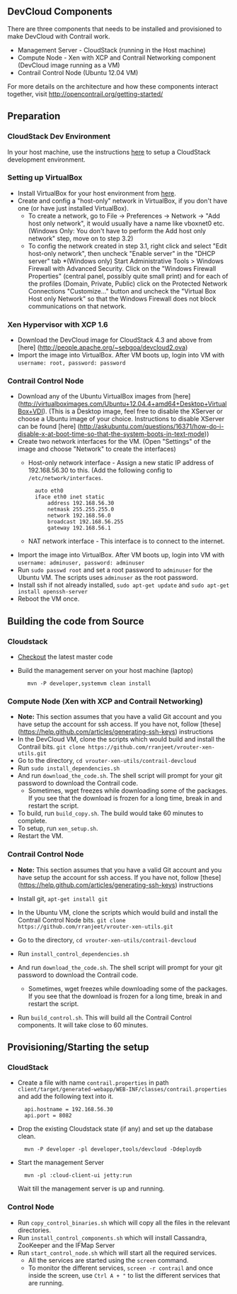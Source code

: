 ## DevCloud Components
There are three components that needs to be installed and provisioned to make DevCloud with Contrail work.
* Management Server - CloudStack (running in the Host machine)
* Compute Node - Xen with XCP and Contrail Networking component (DevCloud image running as a VM)
* Contrail Control Node (Ubuntu 12.04 VM)

For more details on the architecture and how these components interact together, visit http://opencontrail.org/getting-started/

## Preparation
### CloudStack Dev Environment
In your host machine, use the instructions [here](https://cwiki.apache.org/confluence/display/CLOUDSTACK/Setting+up+CloudStack+Development+Environment) to setup a CloudStack development environment.

### Setting up VirtualBox 
* Install VirtualBox for your host environment from [here](https://www.virtualbox.org/wiki/Downloads).
* Create and config a "host-only" network in VirtualBox, if you don't have one (or have just installed VirtualBox).
    * To create a network, go to File -> Preferences -> Network -> "Add host only network", it would usually have a name like vboxnet0 etc. (Windows Only: You don't have to perform the Add host only network" step, move on to step 3.2)
    * To config the network created in step 3.1, right click and select "Edit host-only network", then uncheck "Enable server" in the "DHCP server" tab
    *(Windows only) Start Administrative Tools > Windows Firewall with Advanced Security. Click on the "Windows Firewall Properties" (central panel, possibly quite small print) and for each of the profiles (Domain, Private, Public) click on the Protected Network Connections "Customize..." button and uncheck the "Virtual Box Host only Network" so that the Windows Firewall does not block communications on that network.

### Xen Hypervisor with XCP 1.6 
* Download the DevCloud image for CloudStack 4.3 and above from [here] (http://people.apache.org/~sebgoa/devcloud2.ova)
* Import the image into VirtualBox. After VM boots up, login into VM with `username: root, password: password`

### Contrail Control Node
* Download any of the Ubuntu VirtualBox images from [here] (http://virtualboximages.com/Ubuntu+12.04.4+amd64+Desktop+VirtualBox+VDI). (This is a Desktop image, feel free to disable the XServer or choose a Ubuntu image of your choice. Instructions to disable XServer can be found [here] (http://askubuntu.com/questions/16371/how-do-i-disable-x-at-boot-time-so-that-the-system-boots-in-text-mode))
* Create two network interfaces for the VM. (Open "Settings" of the image and choose "Network" to create the interfaces)
    * Host-only network interface - Assign a new static IP address of 192.168.56.30 to this. (Add the following config to `/etc/network/interfaces`.

            auto eth0
            iface eth0 inet static
                address 192.168.56.30
                netmask 255.255.255.0
                network 192.168.56.0
                broadcast 192.168.56.255
                gateway 192.168.56.1
     
    * NAT network interface - This interface is to connect to the internet.
* Import the image into VirtualBox. After VM boots up, login into VM with `username: adminuser, password: adminuser`
* Run `sudo passwd root` and set a root password to `adminuser` for the Ubuntu VM. The scripts uses `adminuser` as the root password.
* Install ssh if not already installed, `sudo apt-get update` and `sudo apt-get install openssh-server`
* Reboot the VM once.

## Building the code from Source
### Cloudstack
* [Checkout](https://cwiki.apache.org/confluence/display/CLOUDSTACK/Getting+the+Source+Code) the latest master code
* Build the  management server on your host machine (laptop)

         mvn -P developer,systemvm clean install

### Compute Node (Xen with XCP and Contrail Networking)
* **Note:** This section assumes that you have a valid Git account and you have setup the account for ssh access. If you have not, follow [these] (https://help.github.com/articles/generating-ssh-keys) instructions 
* In the DevCloud VM, clone the scripts which would build and install the Contrail bits.
         `git clone https://github.com/rranjeet/vrouter-xen-utils.git`
* Go to the directory, `cd vrouter-xen-utils/contrail-devcloud`
* Run `sudo install_dependencies.sh`
* And run `download_the_code.sh`. The shell script will prompt for your git password to download the Contrail code.
    * Sometimes, wget freezes while downloading some of the packages. If you see that the download is frozen for a long time, break in and restart the script.
* To build, run `build_copy.sh`. The build would take 60 minutes to complete.
* To setup, run `xen_setup.sh`.
* Restart the VM.

### Contrail Control Node 
* **Note:** This section assumes that you have a valid Git account and you have setup the account for ssh access. If you have not, follow [these] (https://help.github.com/articles/generating-ssh-keys) instructions 

* Install git, `apt-get install git`
* In the Ubuntu VM, clone the scripts which would build and install the Contrail Control Node bits.
         `git clone https://github.com/rranjeet/vrouter-xen-utils.git`
* Go to the directory, `cd vrouter-xen-utils/contrail-devcloud`
* Run `install_control_dependencies.sh`
* And run `download_the_code.sh`. The shell script will prompt for your git password to download the Contrail code.
    * Sometimes, wget freezes while downloading some of the packages. If you see that the download is frozen for a long time, break in and restart the script.
* Run `build_control.sh`. This will build all the Contrail Control components. It will take close to 60 minutes.

## Provisioning/Starting the setup
### CloudStack
* Create a file with name `contrail.properties` in path `client/target/generated-webapp/WEB-INF/classes/contrail.properties` and add the following text into it.

        api.hostname = 192.168.56.30
        api.port = 8082

* Drop the existing Cloudstack state (if any) and set up the database clean.

        mvn -P developer -pl developer,tools/devcloud -Ddeploydb

* Start the management Server

        mvn -pl :cloud-client-ui jetty:run

  Wait till the management server is up and running.
### Control Node
* Run `copy_control_binaries.sh` which will copy all the files in the relevant directories.
* Run `install_control_components.sh` which will install Cassandra, ZooKeeper and the IFMap Server
* Run `start_control_node.sh` which will start all the required services.
    * All the services are started using the `screen` command.
    * To monitor the different services, `screen -r contrail` and once inside the screen, use `Ctrl A + "` to list the different services that are running.

